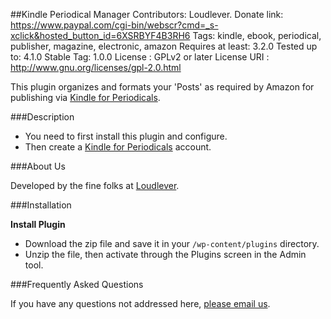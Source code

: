 ##Kindle Periodical Manager
    Contributors: Loudlever. 
    Donate link: https://www.paypal.com/cgi-bin/webscr?cmd=_s-xclick&hosted_button_id=6XSRBYF4B3RH6
    Tags: kindle, ebook, periodical, publisher, magazine, electronic, amazon
    Requires at least: 3.2.0
    Tested up to: 4.1.0
    Stable Tag: 1.0.0
    License          : GPLv2 or later
    License URI      : http://www.gnu.org/licenses/gpl-2.0.html
    
This plugin organizes and formats your 'Posts' as required by Amazon for publishing via [Kindle for Periodicals](https://kindlepublishing.amazon.com/gp/vendor/kindlepubs/kpp/kpp-home).

###Description

* You need to first install this plugin and configure.
* Then create a [Kindle for Periodicals](https://kindlepublishing.amazon.com/gp/vendor/kindlepubs/kpp/kpp-home) account.  

###About Us

Developed by the fine folks at [Loudlever](http://loudlever.com).

###Installation

**Install Plugin**

* Download the zip file and save it in your `/wp-content/plugins` directory.
* Unzip the file, then activate through the Plugins screen in the Admin tool.


###Frequently Asked Questions

If you have any questions not addressed here, [please email us](mailto:wordpress@loudlever.com?subject=Question+about+Kindle+plugin).

